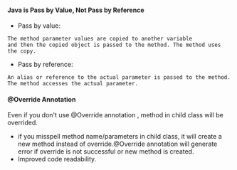 #### Java is Pass by Value, Not Pass by Reference

+ Pass by value:
```
The method parameter values are copied to another variable 
and then the copied object is passed to the method. The method uses the copy.
```

+ Pass by reference:
``` 
An alias or reference to the actual parameter is passed to the method. 
The method accesses the actual parameter.
```


#### @Override Annotation
Even if you don't use @Override annotation , method in child class will be overrided. 
+ if you misspell method name/parameters in child class, it will create a new method instead of 
  override.@Override annotation will generate error if override is not successful or new method
  is created.
+ Improved code readability. 